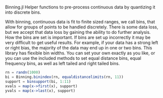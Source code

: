 Binning.jl
Helper functions to pre-process continuous data by quantizing it into discrete bins.

With binning, continuous data is fit to finite sized ranges, we call bins, that allow for groups of points to be handled discretely. There is some data loss, but we accept that data loss by gaining the ability to do further analysis. How the bins are set is important. If bins are set up incorrectly it may be very difficult to get useful results. For example, if your data has a strong left or right bias, the majority of the data may end up in one or two bins. This library has flexible bin widths. You can set your own exactly as you like, or you can use the included methods to set equal distance bins, equal frequency bins, as well as left tailed and right tailed bins.

```julia
rn = randn(1000)
bi = Binning.binindex(rn, equaldistancelimits(rn, 11))
support = binsupport(bi, 1:11)
xvals = map(x->first(x), support)
yvals = map(x->last(x), support)
```
